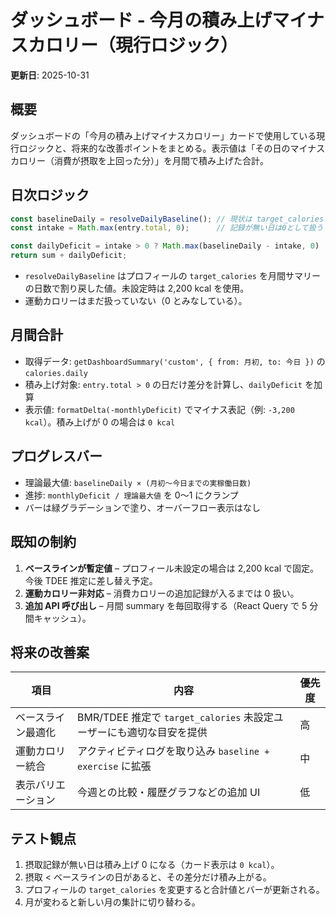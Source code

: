 # ダッシュボード - 今月の積み上げマイナスカロリー（現行ロジック）

**更新日**: 2025-10-31

## 概要

ダッシュボードの「今月の積み上げマイナスカロリー」カードで使用している現行ロジックと、将来的な改善ポイントをまとめる。表示値は「その日のマイナスカロリー（消費が摂取を上回った分）」を月間で積み上げた合計。

## 日次ロジック

```typescript
const baselineDaily = resolveDailyBaseline(); // 現状は target_calories を日数で割った値
const intake = Math.max(entry.total, 0);      // 記録が無い日は0として扱う

const dailyDeficit = intake > 0 ? Math.max(baselineDaily - intake, 0) : 0;
return sum + dailyDeficit;
```

- `resolveDailyBaseline` はプロフィールの `target_calories` を月間サマリーの日数で割り戻した値。未設定時は 2,200 kcal を使用。
- 運動カロリーはまだ扱っていない（0 とみなしている）。

## 月間合計

- 取得データ: `getDashboardSummary('custom', { from: 月初, to: 今日 })` の `calories.daily`
- 積み上げ対象: `entry.total > 0` の日だけ差分を計算し、`dailyDeficit` を加算
- 表示値: `formatDelta(-monthlyDeficit)` でマイナス表記（例: `-3,200 kcal`）。積み上げが 0 の場合は `0 kcal`

## プログレスバー

- 理論最大値: `baselineDaily × (月初〜今日までの実稼働日数)`
- 進捗: `monthlyDeficit / 理論最大値` を 0〜1 にクランプ
- バーは緑グラデーションで塗り、オーバーフロー表示はなし

## 既知の制約

1. **ベースラインが暫定値** – プロフィール未設定の場合は 2,200 kcal で固定。今後 TDEE 推定に差し替え予定。
2. **運動カロリー非対応** – 消費カロリーの追加記録が入るまでは 0 扱い。
3. **追加 API 呼び出し** – 月間 summary を毎回取得する（React Query で 5 分間キャッシュ）。

## 将来の改善案

| 項目 | 内容 | 優先度 |
|------|------|--------|
| ベースライン最適化 | BMR/TDEE 推定で `target_calories` 未設定ユーザーにも適切な目安を提供 | 高 |
| 運動カロリー統合 | アクティビティログを取り込み `baseline + exercise` に拡張 | 中 |
| 表示バリエーション | 今週との比較・履歴グラフなどの追加 UI | 低 |

## テスト観点

1. 摂取記録が無い日は積み上げ 0 になる（カード表示は `0 kcal`）。
2. 摂取 < ベースラインの日があると、その差分だけ積み上がる。
3. プロフィールの `target_calories` を変更すると合計値とバーが更新される。
4. 月が変わると新しい月の集計に切り替わる。
